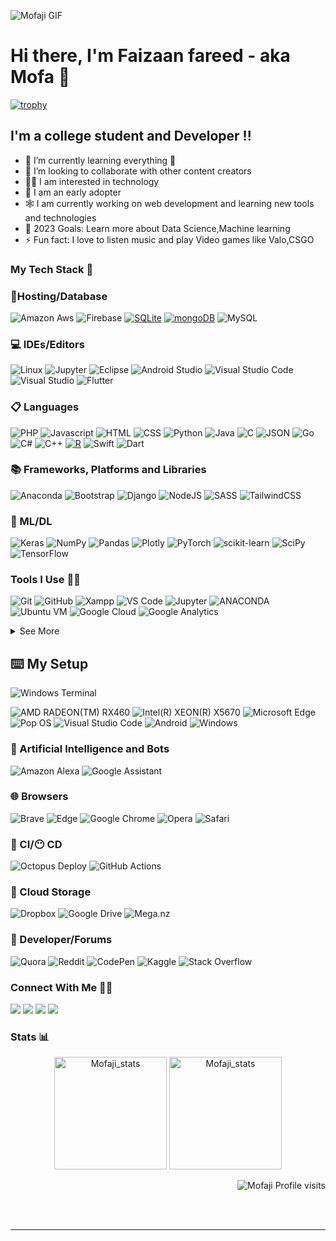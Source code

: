 ![Mofaji GIF](https://c.tenor.com/kmHEH_VM-y4AAAAM/spy-x-family-spy-family.gif)
# Hi there, I'm Faizaan fareed - aka Mofa 👋 

[![trophy](https://github-profile-trophy.vercel.app/?username=Mofaji&theme=onedark)](https://github.com/ryo-ma/github-profile-trophy)



## I'm a college student and Developer !!

- 🌱 I’m currently learning everything 🤣
- 👯 I’m looking to collaborate with other content creators
- 🧑‍💻 I am interested in technology
- 🥬 I am an early adopter
- 🕸️ I am currently working on web development and learning new tools and technologies
- 🥅 2023 Goals: Learn more about Data Science,Machine learning
- ⚡ Fun fact: I love to listen music and play Video games like Valo,CSGO 



 ### My Tech Stack 🧰
 
 ### 🎈Hosting/Database
![Amazon Aws](https://img.shields.io/badge/AWS-★★☆☆☆-lightgreyaws.svg?style=for-the-badge&logo=amazon-aws&color=232F3E)
![Firebase](https://img.shields.io/badge/firebase-★★☆☆☆-lightgreyffca28?style=for-the-badge&logo=firebase&logoColor=black)
[![SQLite](https://img.shields.io/badge/SQLite-★★☆☆☆-lightgrey?labelColor=003B57&logo=SQLite&style=for-the-badge&logoColor=white)](https://www.sqlite.org/)
[![mongoDB](https://img.shields.io/badge/MongoDB-★☆☆☆☆-lightgrey?labelColor=47A248&logo=MongoDB&style=for-the-badge&logoColor=white)](https://www.mongodb.com/)
![MySQL](https://img.shields.io/badge/mysql-★★★★☆%4479A1.svg?style=for-the-badge&logo=mysql&logoColor=white&color=4479A1)


### 💻 IDEs/Editors
![Linux](https://img.shields.io/badge/linux-★★★☆☆-lightgreyFCC624.svg?style=for-the-badge&logo=linux&logoColor=black&color=FCC624)
![Jupyter](https://img.shields.io/badge/Jupyter-★★☆☆☆-lightgreyF37626.svg?&style=for-the-badge&logo=Jupyter&logoColor=black)
![Eclipse](https://img.shields.io/badge/Eclipse-★★☆☆☆-lightgreyFE7A16.svg?style=for-the-badge&logo=Eclipse&logoColor=white)
![Android Studio](https://img.shields.io/badge/Android%20Studio-★★★☆☆-lightgrey3DDC84.svg?style=for-the-badge&logo=android-studio&logoColor=white)
![Visual Studio Code](https://img.shields.io/badge/Visual%20Studio%20Code-★★★★★-lightgrey0078d7.svg?style=for-the-badge&logo=visual-studio-code&logoColor=white)
![Visual Studio](https://img.shields.io/badge/Visual%20Studio-★★★★☆-darkgrey5C2D91.svg?style=for-the-badge&logo=visual-studio&logoColor=white)
![Flutter](https://img.shields.io/badge/Flutter-★★★☆☆-lightgrey2302569B.svg?style=for-the-badge&logo=Flutter&logoColor=white)

### 📋 Languages

![PHP](https://img.shields.io/badge/php-★★★-lightgrey%777BB4.svg?style=for-the-badge&logo=php&logoColor=white&color=777BB4)
![Javascript](https://img.shields.io/badge/javscript-★★★☆☆-lightgreyF7DF1E.svg?style=for-the-badge&logo=javascript&logoColor=black&color=F7DF1E)
![HTML](https://img.shields.io/badge/html5-★★★★★-lightgrey3776AB.svg?style=for-the-badge&logo=html5&logoColor=white&color=E34F26)
![CSS](https://img.shields.io/badge/css3-★★★★★-lightgrey1572B6.svg?style=for-the-badge&logo=css3&logoColor=white&color=1572B6)
![Python](https://img.shields.io/badge/python-★★★★☆-lightgrey3776AB.svg?style=for-the-badge&logo=python&logoColor=white&color=3776AB)
![Java](https://img.shields.io/badge/java-★★★☆☆-lightgrey7396.svg?style=for-the-badge&logo=java&logoColor=white&color=007396)
![C](https://img.shields.io/badge/c-★★★☆☆-lightgrey3776AB.svg?style=for-the-badge&logo=c&logoColor=white&color=A8B9CC)
![JSON](https://img.shields.io/badge/json-★★☆☆☆-lightgrey5E5C5C?style=for-the-badge&logo=json&logoColor=white)
![Go](https://img.shields.io/badge/go-★★☆☆☆-2300ADD8.svg?style=for-the-badge&logo=go&logoColor=white)
![C#](https://img.shields.io/badge/c%23-★★☆☆☆-lightgrey23239120.svg?style=for-the-badge&logo=c-sharp&logoColor=white)
![C++](https://img.shields.io/badge/c++-★★★☆☆-lightgrey2300599C.svg?style=for-the-badge&logo=c%2B%2B&logoColor=white)
[![R](https://img.shields.io/badge/R-★☆☆☆☆-lightgrey?labelColor=276DC3&logo=R&style=for-the-badge&logoColor=white)](https://www.r-project.org/)
![Swift](https://img.shields.io/badge/swift-★☆☆☆☆-lightgreyF54A2A?style=for-the-badge&logo=swift&logoColor=white)
![Dart](https://img.shields.io/badge/dart-★★☆☆☆-lightgrey230175C2.svg?style=for-the-badge&logo=dart&logoColor=white)

### 📚 Frameworks, Platforms and Libraries
![Anaconda](https://img.shields.io/badge/Anaconda-★★☆☆☆-lightgrey2344A833.svg?style=for-the-badge&logo=anaconda&logoColor=white)
![Bootstrap](https://img.shields.io/badge/bootstrap-★★★★☆-lightgrey23563D7C.svg?style=for-the-badge&logo=bootstrap&logoColor=white)
![Django](https://img.shields.io/badge/django-★☆☆☆☆-lightgrey23092E20.svg?style=for-the-badge&logo=django&logoColor=white)
![NodeJS](https://img.shields.io/badge/node.js-★★☆☆☆-lightgrey6DA55F?style=for-the-badge&logo=node.js&logoColor=white)
![SASS](https://img.shields.io/badge/SASS-★★★★☆-lightgreyhotpink.svg?style=for-the-badge&logo=SASS&logoColor=white)
![TailwindCSS](https://img.shields.io/badge/tailwindcss-★★★★☆-lightgrey2338B2AC.svg?style=for-the-badge&logo=tailwind-css&logoColor=white)


### 🍗 ML/DL

![Keras](https://img.shields.io/badge/Keras-%23D00000.svg?style=for-the-badge&logo=Keras&logoColor=white)
![NumPy](https://img.shields.io/badge/numpy-%23013243.svg?style=for-the-badge&logo=numpy&logoColor=white)
![Pandas](https://img.shields.io/badge/pandas-%23150458.svg?style=for-the-badge&logo=pandas&logoColor=white)
![Plotly](https://img.shields.io/badge/Plotly-%233F4F75.svg?style=for-the-badge&logo=plotly&logoColor=white)
![PyTorch](https://img.shields.io/badge/PyTorch-%23EE4C2C.svg?style=for-the-badge&logo=PyTorch&logoColor=white)
![scikit-learn](https://img.shields.io/badge/scikit--learn-%23F7931E.svg?style=for-the-badge&logo=scikit-learn&logoColor=white)
![SciPy](https://img.shields.io/badge/SciPy-%230C55A5.svg?style=for-the-badge&logo=scipy&logoColor=%white)
![TensorFlow](https://img.shields.io/badge/TensorFlow-%23FF6F00.svg?style=for-the-badge&logo=TensorFlow&logoColor=white)












### Tools I Use 🔧🔨
![Git](https://img.shields.io/badge/git-%23F05033.svg?style=for-the-badge&logo=git&logoColor=white)
![GitHub](https://img.shields.io/badge/github-%23121011.svg?style=for-the-badge&logo=github&logoColor=white)
![Xampp](https://img.shields.io/badge/xampp-%FCC624.svg?style=for-the-badge&logo=xampp&logoColor=white&color=FB7A24)
![VS Code](https://img.shields.io/badge/VS%20Code-007ACC.svg?&style=for-the-badge&logo=visual-studio-code&logoColor=white)
![Jupyter](https://img.shields.io/badge/jupyter-%3776AB.svg?style=for-the-badge&logo=jupyter&logoColor=white&color=F37626)
![ANACONDA](https://img.shields.io/badge/anaconda-42B029.svg?&style=for-the-badge&logo=anaconda&logoColor=white)
![Ubuntu VM](https://img.shields.io/badge/Ubuntu%20VM-E95420.svg?style=for-the-badge&logo=ubuntu&logoColor=white)
![Google Cloud](https://img.shields.io/badge/Google_Cloud-4285F4?style=for-the-badge&logo=google-cloud&logoColor=white)
![Google Analytics](https://img.shields.io/badge/Google%20Analytics-E37400?style=for-the-badge&logo=google%20analytics&logoColor=white)

<details>
  <summary>See More</summary>

![Microsoft Excel](https://img.shields.io/badge/Microsoft_Excel-217346?style=for-the-badge&logo=microsoft-excel&logoColor=white)
![Microsoft Powerpoint](https://img.shields.io/badge/Microsoft_PowerPoint-B7472A?style=for-the-badge&logo=microsoft-powerpoint&logoColor=white)
![Microsoft Office](https://img.shields.io/badge/Microsoft_Office-D83B01?style=for-the-badge&logo=microsoft-office&logoColor=white)
![Microsoft Word](https://img.shields.io/badge/Microsoft_Word-2B579A?style=for-the-badge&logo=microsoft-word&logoColor=white)
![Microsoft Sharepoint](https://img.shields.io/badge/Microsoft_SharePoint-0078D4?style=for-the-badge&logo=microsoft-sharepoint&logoColor=white)
![Google Sheets](https://img.shields.io/badge/Google%20Sheets-34A853?style=for-the-badge&logo=google-sheets&logoColor=white)
![Libre Office](https://img.shields.io/badge/LibreOffice-18A303?style=for-the-badge&logo=LibreOffice&logoColor=white)
![Adobe Creative Cloud](https://img.shields.io/badge/Adobe%20Creative%20Cloud-DA1F26?style=for-the-badge&logo=Adobe%20Creative%20Cloud&logoColor=white)
![Adobe After Effects](https://img.shields.io/badge/Adobe-After%20Effects-CF96FD?style=for-the-badge&logo=Adobe-After-Effects&labelColor=393665&logoWidth=15)
![Adobe Premiere Pro](https://img.shields.io/badge/Adobe-Premiere%20Pro-9999FF?style=for-the-badge&logo=Adobe-Premiere%20Pro&labelColor=2f2f5b&logoWidth=15)
![GIMP](https://img.shields.io/badge/gimp-5C5543?style=for-the-badge&logo=gimp&logoColor=white)
![Canva](https://img.shields.io/badge/Canva-%2300C4CC.svg?&style=for-the-badge&logo=Canva&logoColor=white)
![Udemy](https://img.shields.io/badge/Udemy-EC5252?style=for-the-badge&logo=Udemy&logoColor=white)
![Udacity](https://img.shields.io/badge/Udacity-grey?style=for-the-badge&logo=udacity&logoColor=#5FCFEE)
![freeCodeCamp](https://img.shields.io/badge/free%20code%20camp-27273D?style=for-the-badge&logo=freecodecamp&logoColor=white0)
![SkillShare](https://img.shields.io/badge/skill%20share-002333?style=for-the-badge&logo=skillshare&logoColor=white)
![Exercism](https://img.shields.io/badge/Exercism-009CAB?style=for-the-badge&logo=exercism&logoColor=white)
![Gitbook](https://img.shields.io/badge/GitBook-7B36ED?style=for-the-badge&logo=gitbook&logoColor=white)
![Gitkraken](https://img.shields.io/badge/GitKraken-179287?style=for-the-badge&logo=GitKraken&logoColor=white)
![NextCloud](https://img.shields.io/badge/Nextcloud-0082C9?style=for-the-badge&logo=Nextcloud&logoColor=white)
![Google Colaboratory](https://img.shields.io/badge/Colab-F9AB00?style=for-the-badge&logo=googlecolab&color=525252)
  
</details>


  
## ⌨️ My Setup
  
![Windows Terminal](https://img.shields.io/badge/windows%20terminal-4D4D4D?style=for-the-badge&logo=windows%20terminal&logoColor=white)

![AMD RADEON(TM) RX460](https://img.shields.io/badge/GPU-AMD%20RADEON(TM)%20RX460-red?style=for-the-badge&logo=appveyor	)
![Intel(R) XEON(R) X5670](https://img.shields.io/badge/CPU-Intel(R)%20XEON(R)%20X5670-blue?style=for-the-badge&logo=appveyor	)
![Microsoft Edge](https://img.shields.io/badge/Microsoft_Edge-0078D7?style=for-the-badge&logo=Microsoft-edge&logoColor=white)
![Pop OS](https://img.shields.io/badge/Pop!_OS-48B9C7?style=for-the-badge&logo=Pop!_OS&logoColor=white)
![Visual Studio Code](https://img.shields.io/badge/Visual_Studio_Code-0078D4?style=for-the-badge&logo=visual%20studio%20code&logoColor=white)
![Android](https://img.shields.io/badge/Android-3DDC84?style=for-the-badge&logo=android&logoColor=white)
![Windows](https://img.shields.io/badge/Windows-0078D6?style=for-the-badge&logo=windows&logoColor=white)

### 🤖 Artificial Intelligence and Bots
![Amazon Alexa](https://img.shields.io/badge/amazon%20alexa-52b5f7?style=for-the-badge&logo=amazon%20alexa&logoColor=white)
![Google Assistant](https://img.shields.io/badge/google%20assistant-4285F4?style=for-the-badge&logo=google%20assistant&logoColor=white)


### 🌐 Browsers

![Brave](https://img.shields.io/badge/Brave-FB542B?style=for-the-badge&logo=Brave&logoColor=white)
![Edge](https://img.shields.io/badge/Edge-0078D7?style=for-the-badge&logo=Microsoft-edge&logoColor=white)
![Google Chrome](https://img.shields.io/badge/Google%20Chrome-4285F4?style=for-the-badge&logo=GoogleChrome&logoColor=white)
![Opera](https://img.shields.io/badge/Opera-FF1B2D?style=for-the-badge&logo=Opera&logoColor=white)
![Safari](https://img.shields.io/badge/Safari-000000?style=for-the-badge&logo=Safari&logoColor=white)


### 🎷 CI/😶 CD

![Octopus Deploy](https://img.shields.io/badge/octopus%20deploy-0D80D8?style=for-the-badge&logo=octopusdeploy&logoColor=white)
![GitHub Actions](https://img.shields.io/badge/github%20actions-%232671E5.svg?style=for-the-badge&logo=githubactions&logoColor=white)

### 👜 Cloud Storage

![Dropbox](https://img.shields.io/badge/Dropbox-%233B4D98.svg?style=for-the-badge&logo=Dropbox&logoColor=white)
![Google Drive](https://img.shields.io/badge/Google%20Drive-4285F4?style=for-the-badge&logo=googledrive&logoColor=white)
![Mega.nz](https://img.shields.io/badge/Mega-%23D90007.svg?style=for-the-badge&logo=Mega&logoColor=white)

### 🤴 Developer/Forums
![Quora](https://img.shields.io/badge/Quora-%23B92B27.svg?style=for-the-badge&logo=Quora&logoColor=white)
![Reddit](https://img.shields.io/badge/Reddit-%23FF4500.svg?style=for-the-badge&logo=Reddit&logoColor=white)
![CodePen](https://img.shields.io/badge/Codepen-000000?style=for-the-badge&logo=codepen&logoColor=white)
![Kaggle](https://img.shields.io/badge/Kaggle-035a7d?style=for-the-badge&logo=kaggle&logoColor=white)
![Stack Overflow](https://img.shields.io/badge/-Stackoverflow-FE7A16?style=for-the-badge&logo=stack-overflow&logoColor=white)



### Connect With Me 🤝🤝
[<img src="https://img.shields.io/badge/faizaan_fareed-%230077B5.svg?&style=for-the-badge&logo=linkedin&logoColor=white" />](https://www.linkedin.com/in/faizaan-fareed-1a7b74221/)
[<img src = "https://img.shields.io/badge/faizaan_fareed-%2320A1F1.svg?&style=for-the-badge&logo=twitter&logoColor=white">](https://twitter.com/faizaan_fareed)
[<img src = "https://img.shields.io/badge/faizaan_fareed-%181717.svg?&style=for-the-badge&logo=facebook&logoColor=white&color=1877F2">](https://www.facebook.com/faizaan_fareed)
[<img src = "https://img.shields.io/badge/faizaan_fareed-%181717.svg?&style=for-the-badge&logo=instagram&logoColor=white&color=E4405F">](https://www.instagram.com/faizaan_fareed/)






### Stats 📊
<p align="center"> 
  <img height="180em" src="https://github-readme-stats.vercel.app/api?username=Mofaji&show_icons=true" alt="Mofaji_stats" /> 
  
  <img height="180em" src="https://github-readme-streak-stats.herokuapp.com/?user=Mofaji&" alt="Mofaji_stats"/>
</p>
<p align="right"> <img src="https://komarev.com/ghpvc/?username=Mofaji" alt="Mofaji Profile visits" /></p>

<br />
<br />

---


